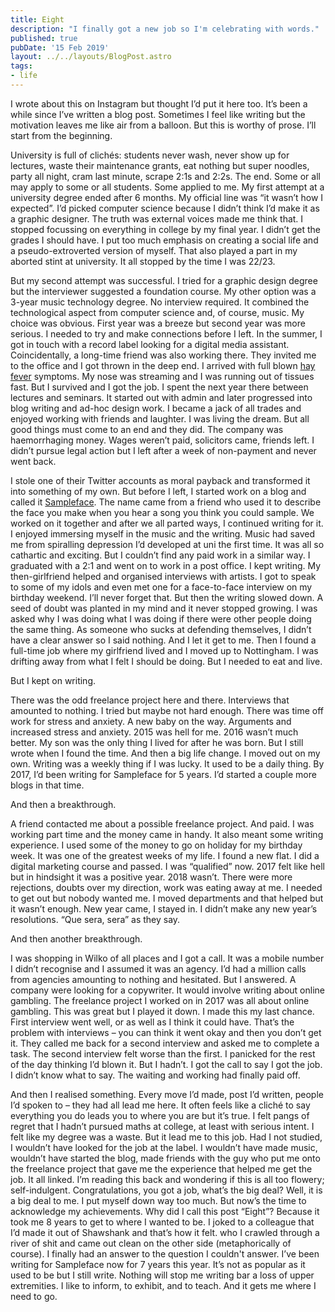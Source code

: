 ```yaml
---
title: Eight
description: "I finally got a new job so I'm celebrating with words."
published: true
pubDate: '15 Feb 2019'
layout: ../../layouts/BlogPost.astro
tags:
- life
---
```


I wrote about this on Instagram but thought I’d put it here too. It’s been a while since I’ve written a blog post. Sometimes I feel like writing but the motivation leaves me like air from a balloon. But this is worthy of prose. I’ll start from the beginning.

University is full of clichés: students never wash, never show up for lectures, waste their maintenance grants, eat nothing but super noodles, party all night, cram last minute, scrape 2:1s and 2:2s. The end. Some or all may apply to some or all students. Some applied to me. My first attempt at a university degree ended after 6 months. My official line was “it wasn’t how I expected”. I’d picked computer science because I didn’t think I’d make it as a graphic designer. The truth was external voices made me think that. I stopped focussing on everything in college by my final year. I didn’t get the grades I should have. I put too much emphasis on creating a social life and a pseudo-extroverted version of myself. That also played a part in my aborted stint at university. It all stopped by the time I was 22/23.

But my second attempt was successful. I tried for a graphic design degree but the interviewer suggested a foundation course. My other option was a 3-year music technology degree. No interview required. It combined the technological aspect from computer science and, of course, music. My choice was obvious. First year was a breeze but second year was more serious. I needed to try and make connections before I left. In the summer, I got in touch with a record label looking for a digital media assistant. Coincidentally, a long-time friend was also working there. They invited me to the office and I got thrown in the deep end. I arrived with full blown [hay fever](/recortes/hay-fever-haiku/) symptoms. My nose was streaming and I was running out of tissues fast. But I survived and I got the job. I spent the next year there between lectures and seminars. It started out with admin and later progressed into blog writing and ad-hoc design work. I became a jack of all trades and enjoyed working with friends and laughter. I was living the dream. But all good things must come to an end and they did. The company was haemorrhaging money. Wages weren’t paid, solicitors came, friends left. I didn’t pursue legal action but I left after a week of non-payment and never went back.

I stole one of their Twitter accounts as moral payback and transformed it into something of my own. But before I left, I started work on a blog and called it [Sampleface](https://sampleface.co.uk). The name came from a friend who used it to describe the face you make when you hear a song you think you could sample. We worked on it together and after we all parted ways, I continued writing for it. I enjoyed immersing myself in the music and the writing. Music had saved me from spiralling depression I’d developed at uni the first time. It was all so cathartic and exciting. But I couldn’t find any paid work in a similar way. I graduated with a 2:1 and went on to work in a post office. I kept writing. My then-girlfriend helped and organised interviews with artists. I got to speak to some of my idols and even met one for a face-to-face interview on my birthday weekend. I’ll never forget that. But then the writing slowed down.
A seed of doubt was planted in my mind and it never stopped growing. I was asked why I was doing what I was doing if there were other people doing the same thing. As someone who sucks at defending themselves, I didn’t have a clear answer so I said nothing. And I let it get to me. Then I found a full-time job where my girlfriend lived and I moved up to Nottingham. I was drifting away from what I felt I should be doing. But I needed to eat and live.

But I kept on writing.

There was the odd freelance project here and there. Interviews that amounted to nothing. I tried but maybe not hard enough. There was time off work for stress and anxiety. A new baby on the way. Arguments and increased stress and anxiety. 2015 was hell for me. 2016 wasn’t much better. My son was the only thing I lived for after he was born. But I still wrote when I found the time. And then a big life change. I moved out on my own. Writing was a weekly thing if I was lucky. It used to be a daily thing. By 2017, I’d been writing for Sampleface for 5 years. I’d started a couple more blogs in that time.

And then a breakthrough.

A friend contacted me about a possible freelance project. And paid. I was working part time and the money came in handy. It also meant some writing experience. I used some of the money to go on holiday for my birthday week. It was one of the greatest weeks of my life. I found a new flat. I did a digital marketing course and passed. I was “qualified” now. 2017 felt like hell but in hindsight it was a positive year. 2018 wasn’t. There were more rejections, doubts over my direction, work was eating away at me. I needed to get out but nobody wanted me. I moved departments and that helped but it wasn’t enough. New year came, I stayed in. I didn’t make any new year’s resolutions. “Que sera, sera” as they say.

And then another breakthrough.

I was shopping in Wilko of all places and I got a call. It was a mobile number I didn’t recognise and I assumed it was an agency. I’d had a million calls from agencies amounting to nothing and hesitated. But I answered. A company were looking for a copywriter. It would involve writing about online gambling. The freelance project I worked on in 2017 was all about online gambling. This was great but I played it down. I made this my last chance. First interview went well, or as well as I think it could have. That’s the problem with interviews – you can think it went okay and then you don’t get it. They called me back for a second interview and asked me to complete a task. The second interview felt worse than the first. I panicked for the rest of the day thinking I’d blown it. But I hadn’t. I got the call to say I got the job. I didn’t know what to say. The waiting and working had finally paid off.

And then I realised something. Every move I’d made, post I’d written, people I’d spoken to – they had all lead me here. It often feels like a cliché to say everything you do leads you to where you are but it’s true. I felt pangs of regret that I hadn’t pursued maths at college, at least with serious intent. I felt like my degree was a waste. But it lead me to this job. Had I not studied, I wouldn’t have looked for the job at the label. I wouldn’t have made music, wouldn’t have started the blog, made friends with the guy who put me onto the freelance project that gave me the experience that helped me get the job. It all linked. I’m reading this back and wondering if this is all too flowery; self-indulgent. Congratulations, you got a job, what’s the big deal? Well, it is a big deal to me. I put myself down way too much. But now’s the time to acknowledge my achievements. Why did I call this post “Eight”? Because it took me 8 years to get to where I wanted to be. I joked to a colleague that I’d made it out of Shawshank and that’s how it felt. who I crawled through a river of shit and came out clean on the other side (metaphorically of course). I finally had an answer to the question I couldn't answer. I’ve been writing for Sampleface now for 7 years this year. It’s not as popular as it used to be but I still write. Nothing will stop me writing bar a loss of upper extremities. I like to inform, to exhibit, and to teach. And it gets me where I need to go.